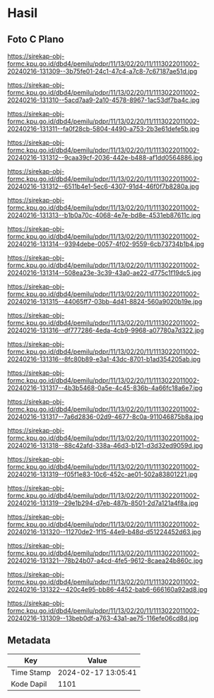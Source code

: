 # Hasil

## Foto C Plano

https://sirekap-obj-formc.kpu.go.id/dbd4/pemilu/pdpr/11/13/02/20/11/1113022011002-20240216-131309--3b75fe01-24c1-47c4-a7c8-7c67187ae51d.jpg

https://sirekap-obj-formc.kpu.go.id/dbd4/pemilu/pdpr/11/13/02/20/11/1113022011002-20240216-131310--5acd7aa9-2a10-4578-8967-1ac53df7ba4c.jpg

https://sirekap-obj-formc.kpu.go.id/dbd4/pemilu/pdpr/11/13/02/20/11/1113022011002-20240216-131311--fa0f28cb-5804-4490-a753-2b3e61defe5b.jpg

https://sirekap-obj-formc.kpu.go.id/dbd4/pemilu/pdpr/11/13/02/20/11/1113022011002-20240216-131312--9caa39cf-2036-442e-b488-af1dd0564886.jpg

https://sirekap-obj-formc.kpu.go.id/dbd4/pemilu/pdpr/11/13/02/20/11/1113022011002-20240216-131312--6511b4e1-5ec6-4307-91d4-46f0f7b8280a.jpg

https://sirekap-obj-formc.kpu.go.id/dbd4/pemilu/pdpr/11/13/02/20/11/1113022011002-20240216-131313--b1b0a70c-4068-4e7e-bd8e-4531eb87611c.jpg

https://sirekap-obj-formc.kpu.go.id/dbd4/pemilu/pdpr/11/13/02/20/11/1113022011002-20240216-131314--9394debe-0057-4f02-9559-6cb73734b1b4.jpg

https://sirekap-obj-formc.kpu.go.id/dbd4/pemilu/pdpr/11/13/02/20/11/1113022011002-20240216-131314--508ea23e-3c39-43a0-ae22-d775c1f19dc5.jpg

https://sirekap-obj-formc.kpu.go.id/dbd4/pemilu/pdpr/11/13/02/20/11/1113022011002-20240216-131315--44065ff7-03bb-4d41-8824-560a9020b19e.jpg

https://sirekap-obj-formc.kpu.go.id/dbd4/pemilu/pdpr/11/13/02/20/11/1113022011002-20240216-131316--df777286-4eda-4cb9-9968-a07780a7d322.jpg

https://sirekap-obj-formc.kpu.go.id/dbd4/pemilu/pdpr/11/13/02/20/11/1113022011002-20240216-131316--8fc80b89-e3a1-43dc-8701-b1ad354205ab.jpg

https://sirekap-obj-formc.kpu.go.id/dbd4/pemilu/pdpr/11/13/02/20/11/1113022011002-20240216-131317--4b3b5468-0a5e-4c45-836b-4a66fc18a6e7.jpg

https://sirekap-obj-formc.kpu.go.id/dbd4/pemilu/pdpr/11/13/02/20/11/1113022011002-20240216-131317--7a6d2836-02d9-4677-8c0a-911046875b8a.jpg

https://sirekap-obj-formc.kpu.go.id/dbd4/pemilu/pdpr/11/13/02/20/11/1113022011002-20240216-131318--88c42afd-338a-46d3-b121-d3d32ed9059d.jpg

https://sirekap-obj-formc.kpu.go.id/dbd4/pemilu/pdpr/11/13/02/20/11/1113022011002-20240216-131319--f05f1e83-10c6-452c-ae01-502a83801221.jpg

https://sirekap-obj-formc.kpu.go.id/dbd4/pemilu/pdpr/11/13/02/20/11/1113022011002-20240216-131319--29e1b294-d7eb-487b-8501-2d7a121a4f8a.jpg

https://sirekap-obj-formc.kpu.go.id/dbd4/pemilu/pdpr/11/13/02/20/11/1113022011002-20240216-131320--11270de2-1f15-44e9-b48d-d51224452d63.jpg

https://sirekap-obj-formc.kpu.go.id/dbd4/pemilu/pdpr/11/13/02/20/11/1113022011002-20240216-131321--78b24b07-a4cd-4fe5-9612-8caea24b860c.jpg

https://sirekap-obj-formc.kpu.go.id/dbd4/pemilu/pdpr/11/13/02/20/11/1113022011002-20240216-131322--420c4e95-bb86-4452-bab6-666160a92ad8.jpg

https://sirekap-obj-formc.kpu.go.id/dbd4/pemilu/pdpr/11/13/02/20/11/1113022011002-20240216-131309--13beb0df-a763-43a1-ae75-116efe06cd8d.jpg


## Metadata

| Key        | Value               |
| ---------- | ------------------- |
| Time Stamp | 2024-02-17 13:05:41 |
| Kode Dapil | 1101                |



